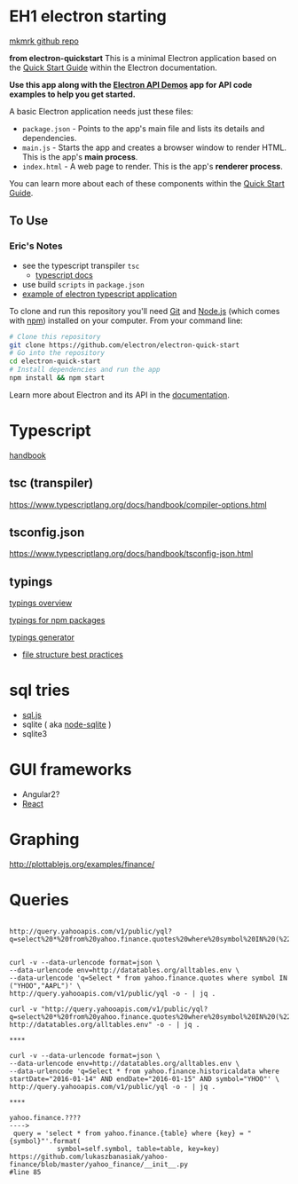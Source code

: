 # EH1 electron starting
[mkmrk github repo](https://github.com/variab1e/mkmrk)

**from electron-quickstart** This is a minimal Electron application based on the [Quick Start Guide](http://electron.atom.io/docs/latest/tutorial/quick-start) within the Electron documentation.

**Use this app along with the [Electron API Demos](http://electron.atom.io/#get-started) app for API code examples to help you get started.**

A basic Electron application needs just these files:

- `package.json` - Points to the app's main file and lists its details and dependencies.
- `main.js` - Starts the app and creates a browser window to render HTML. This is the app's **main process**.
- `index.html` - A web page to render. This is the app's **renderer process**.

You can learn more about each of these components within the [Quick Start Guide](http://electron.atom.io/docs/latest/tutorial/quick-start).

## To Use

### Eric's Notes

* see the typescript transpiler `tsc`
    - [typescript docs](https://www.typescriptlang.org/docs/tutorial.html)
* use build `scripts` in `package.json`
* [example of electron typescript application](https://github.com/steve-perkins/MediaGallery/blob/master/renderer.ts)

To clone and run this repository you'll need [Git](https://git-scm.com) and [Node.js](https://nodejs.org/en/download/) (which comes with [npm](http://npmjs.com)) installed on your computer. From your command line:

```bash
# Clone this repository
git clone https://github.com/electron/electron-quick-start
# Go into the repository
cd electron-quick-start
# Install dependencies and run the app
npm install && npm start
```

Learn more about Electron and its API in the [documentation](http://electron.atom.io/docs/latest).

# Typescript

[handbook](https://www.typescriptlang.org/docs/tutorial.html)

## tsc (transpiler)

https://www.typescriptlang.org/docs/handbook/compiler-options.html

## tsconfig.json

https://www.typescriptlang.org/docs/handbook/tsconfig-json.html

## typings

[typings overview](https://github.com/typings/typings)

[typings for npm packages](https://www.typescriptlang.org/docs/handbook/typings-for-npm-packages.html)

[typings generator](https://github.com/typings/generator-typings)

- [file structure best practices](https://github.com/typings/discussions/issues/15)

# sql tries

* [sql.js](https://github.com/kripken/sql.js/)
* sqlite ( aka [node-sqlite](https://github.com/kriasoft/node-sqlite) )
* sqlite3

# GUI frameworks

* Angular2?
* [React](http://facebook.github.io/react/)

# Graphing

http://plottablejs.org/examples/finance/

# Queries

```

http://query.yahooapis.com/v1/public/yql?q=select%20*%20from%20yahoo.finance.quotes%20where%20symbol%20IN%20(%22YHOO%22,%22AAPL%22)&format=json&env=http://datatables.org/alltables.env


curl -v --data-urlencode format=json \
--data-urlencode env=http://datatables.org/alltables.env \
--data-urlencode 'q=Select * from yahoo.finance.quotes where symbol IN ("YHOO","AAPL")' \
http://query.yahooapis.com/v1/public/yql -o - | jq .

curl -v "http://query.yahooapis.com/v1/public/yql?q=select%20*%20from%20yahoo.finance.quotes%20where%20symbol%20IN%20(%22YHOO%22,%22AAPL%22)&format=json&env= http://datatables.org/alltables.env" -o - | jq .

****

curl -v --data-urlencode format=json \
--data-urlencode env=http://datatables.org/alltables.env \
--data-urlencode 'q=Select * from yahoo.finance.historicaldata where startDate="2016-01-14" AND endDate="2016-01-15" AND symbol="YHOO"' \
http://query.yahooapis.com/v1/public/yql -o - | jq .

****

yahoo.finance.????
---->
 query = 'select * from yahoo.finance.{table} where {key} = "{symbol}"'.format(
            symbol=self.symbol, table=table, key=key)
https://github.com/lukaszbanasiak/yahoo-finance/blob/master/yahoo_finance/__init__.py
#line 85

```

